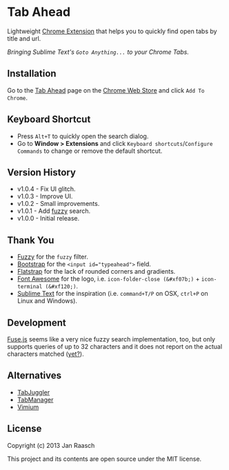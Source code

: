 Tab Ahead
=========

Lightweight [Chrome Extension](https://chrome.google.com/webstore/detail/tab-ahead/naoajjeoiblmpegfelhkapanmmaaghmi) that helps you to quickly find open tabs by title and url.

*Bringing Sublime Text's `Goto Anything...` to your Chrome Tabs.*

Installation
------------

Go to the [Tab Ahead](https://chrome.google.com/webstore/detail/tab-ahead/naoajjeoiblmpegfelhkapanmmaaghmi) page on the [Chrome Web Store](https://chrome.google.com/webstore/) and click `Add To Chrome`.


Keyboard Shortcut
-------------------
* Press `Alt+T` to quickly open the search dialog.
* Go to **Window > Extensions** and click `Keyboard shortcuts`/`Configure Commands` to change or remove the default shortcut.


Version History
------------
* v1.0.4 - Fix UI glitch.
* v1.0.3 - Improve UI.
* v1.0.2 - Small improvements.
* v1.0.1 - Add [fuzzy](http://mattyork.github.io/fuzzy/) search.
* v1.0.0 - Initial release.


Thank You
------------
* [Fuzzy](http://mattyork.github.io/fuzzy/) for the `fuzzy` filter.
* [Bootstrap](http://twitter.github.io/bootstrap/) for the `<input id="typeahead">` field.
* [Flatstrap](http://littlesparkvt.com/flatstrap/) for the lack of rounded corners and gradients.
* [Font Awesome](http://fortawesome.github.io/Font-Awesome/) for the logo, i.e. `icon-folder-close (&#xf07b;)` + `icon-terminal (&#xf120;)`.
* [Sublime Text](http://www.sublimetext.com/) for the inspiration (i.e. `command+T/P` on OSX, `ctrl+P` on Linux and Windows).

Development
------------
[Fuse.js](http://kiro.me/projects/fuse.html) seems like a very nice fuzzy search implementation, too, but only supports queries of up to 32 characters and it does not report on the actual characters matched ([yet?](https://github.com/krisk/Fuse/issues/6)).


Alternatives
-------------
* [TabJuggler](https://chrome.google.com/webstore/detail/tabjuggler/jgiplclhploodgnkcljjgddajfbmafmp/)
* [TabManager](https://chrome.google.com/webstore/detail/tab-manager/coonecdghnepgiblpccbbihiahajndda/)
* [Vimium](https://chrome.google.com/webstore/detail/vimium/dbepggeogbaibhgnhhndojpepiihcmeb/)

License
---------
Copyright (c) 2013 Jan Raasch

This project and its contents are open source under the MIT license.
